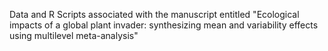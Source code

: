 Data and R Scripts associated with the manuscript entitled "Ecological impacts of a global plant invader: synthesizing mean and variability effects using multilevel meta-analysis"